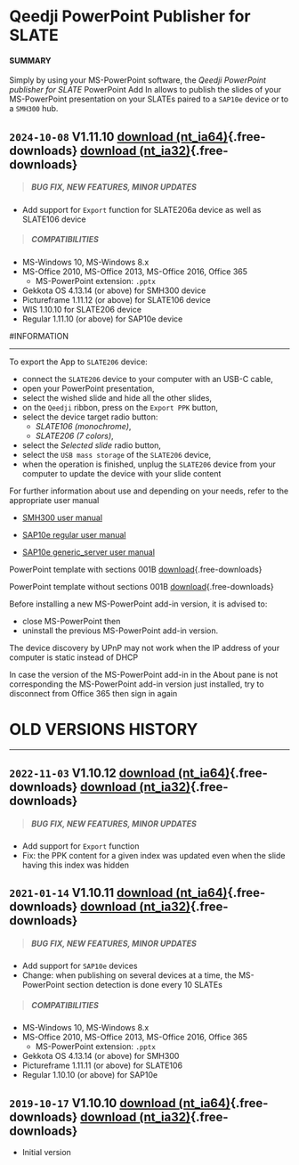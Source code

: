 # Qeedji PowerPoint Publisher for SLATE

#### **SUMMARY**
Simply by using your MS-PowerPoint software, the *Qeedji PowerPoint publisher for SLATE* PowerPoint Add In allows to publish the slides of your MS-PowerPoint presentation on your SLATEs paired to a `SAP10e` device or to a `SMH300` hub. 
   
## `2024-10-08` V1.11.10 [download (nt_ia64)](application-notes/qeedji_powerpoint_publisher_for_slates/qeedji_powerpoint_publisher_for_slate-nt_ia64-setup-1.11.10.msi){.free-downloads} [download (nt_ia32)](application-notes/qeedji_powerpoint_publisher_for_slates/qeedji_powerpoint_publisher_for_slate-nt_ia32-setup-1.11.10.msi){.free-downloads}
>##### **BUG FIX, NEW FEATURES, MINOR UPDATES**
- Add support for `Export` function for SLATE206a device as well as SLATE106 device  
>##### **COMPATIBILITIES**
- MS-Windows 10, MS-Windows 8.x
- MS-Office 2010, MS-Office 2013, MS-Office 2016, Office 365
    - MS-PowerPoint extension: `.pptx`
- Gekkota OS 4.13.14 (or above) for SMH300 device
- Pictureframe 1.11.12 (or above) for SLATE106 device
- WIS 1.10.10 for SLATE206 device
- Regular 1.11.10 (or above) for SAP10e device   
 
#INFORMATION
***********************************************************************

To export the App to `SLATE206` device: 

- connect the `SLATE206` device to your computer with an USB-C cable,
- open your PowerPoint presentation,
- select the wished slide and hide all the other slides,
- on the `Qeedji` ribbon, press on the `Export PPK` button,
- select the device target radio button: 
	- *SLATE106 (monochrome)*,
	- *SLATE206 (7 colors)*,
- select the *Selected slide* radio button, 
- select the `USB mass storage` of the `SLATE206` device,
- when the operation is finished, unplug the `SLATE206` device from your computer to update the device with your slide content 
 
For further information about use and depending on your needs, refer to the appropriate user manual

- [SMH300 user manual](http://www.innes.pro/en/support/index.php?SMH300/Firmware_and_documentation_for_SMH300)
 
- [SAP10e regular user manual](http://www.innes.pro/en/support/index.php?SAP10e/Regular)

- [SAP10e generic_server user manual](http://www.innes.pro/en/support/index.php?SAP10e/Generic_server)

PowerPoint template with sections 001B [download](application-notes/qeedji_powerpoint_publisher_for_slates/medical-practice_qeedji-template-with-sections.pptx){.free-downloads}  

PowerPoint template without sections 001B [download](application-notes/qeedji_powerpoint_publisher_for_slates/medical-practice_qeedji-template-without-sections.pptx){.free-downloads}  

Before installing a new MS-PowerPoint add-in version, it is advised to:
- close MS-PowerPoint then 
- uninstall the previous MS-PowerPoint add-in version.

The device discovery by UPnP may not work when the IP address of your computer is static instead of DHCP
  
In case the version of the MS-PowerPoint add-in in the About pane is not corresponding the MS-PowerPoint add-in version just installed, try to disconnect from Office 365 then sign in again

# OLD VERSIONS HISTORY
***********************************************************************

## `2022-11-03` V1.10.12 [download (nt_ia64)](application-notes/qeedji_powerpoint_publisher_for_slates/qeedji_powerpoint_publisher_for_slate-nt_ia64-setup-1.10.12.msi){.free-downloads} [download (nt_ia32)](application-notes/qeedji_powerpoint_publisher_for_slates/qeedji_powerpoint_publisher_for_slate-nt_ia32-setup-1.10.12.msi){.free-downloads}
>##### **BUG FIX, NEW FEATURES, MINOR UPDATES**
- Add support for `Export` function 
- Fix: the PPK content for a given index was updated even when the slide having this index was hidden

## `2021-01-14` V1.10.11 [download (nt_ia64)](application-notes/qeedji_powerpoint_publisher_for_slates/qeedji_powerpoint_publisher_for_slate-nt_ia64-setup-1.10.11.msi){.free-downloads} [download (nt_ia32)](application-notes/qeedji_powerpoint_publisher_for_slates/qeedji_powerpoint_publisher_for_slate-nt_ia32-setup-1.10.11.msi){.free-downloads}
>##### **BUG FIX, NEW FEATURES, MINOR UPDATES**
- Add support for `SAP10e` devices  
- Change: when publishing on several devices at a time, the MS-PowerPoint section detection is done every 10 SLATEs
>##### **COMPATIBILITIES**
- MS-Windows 10, MS-Windows 8.x
- MS-Office 2010, MS-Office 2013, MS-Office 2016, Office 365
    - MS-PowerPoint extension: `.pptx`
- Gekkota OS 4.13.14 (or above) for SMH300
- Pictureframe 1.11.11 (or above) for SLATE106
- Regular 1.10.10 (or above) for SAP10e    

## `2019-10-17` V1.10.10 [download (nt_ia64)](application-notes/qeedji_powerpoint_publisher_for_slates/qeedji_powerpoint_publisher_for_slate-nt_ia64-setup-1.10.10.msi){.free-downloads} [download (nt_ia32)](application-notes/qeedji_powerpoint_publisher_for_slates/qeedji_powerpoint_publisher_for_slate-nt_ia32-setup-1.10.10.msi){.free-downloads}
- Initial version
